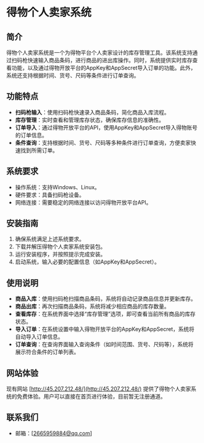 # 得物个人卖家系统

## 简介
得物个人卖家系统是一个为得物平台个人卖家设计的库存管理工具。该系统支持通过扫码枪快速输入商品条码，进行商品的进出库操作。同时，系统提供实时库存查看功能，以及通过得物开放平台的AppKey和AppSecret导入订单的功能。此外，系统还支持根据时间、货号、尺码等条件进行订单查询。

## 功能特点
- **扫码枪输入**：使用扫码枪快速录入商品条码，简化商品入库流程。
- **库存管理**：实时查看和管理库存状态，确保库存信息的准确性。
- **订单导入**：通过得物开放平台的API，使用AppKey和AppSecret导入得物账号的订单信息。
- **条件查询**：支持根据时间、货号、尺码等多种条件进行订单查询，方便卖家快速找到所需订单。

## 系统要求
- 操作系统：支持Windows、Linux。
- 硬件要求：具备扫码枪设备。
- 网络连接：需要稳定的网络连接以访问得物开放平台API。

## 安装指南
1. 确保系统满足上述系统要求。
2. 下载并解压得物个人卖家系统安装包。
3. 运行安装程序，并按照提示完成安装。
4. 启动系统，输入必要的配置信息（如AppKey和AppSecret）。

## 使用说明
- **商品入库**：使用扫码枪扫描商品条码，系统将自动记录商品信息并更新库存。
- **商品出库**：再次扫描商品条码，系统将减少相应商品的库存数量。
- **查看库存**：在系统界面中选择“库存管理”选项，即可查看当前所有商品的库存状态。
- **导入订单**：在系统设置中输入得物开放平台的AppKey和AppSecret，系统将自动导入订单信息。
- **订单查询**：在查询界面输入查询条件（如时间范围、货号、尺码等），系统将展示符合条件的订单列表。

## 网站体验
现有网站 [http://45.207.212.48/](http://45.207.212.48/) 提供了得物个人卖家系统的免费体验。用户可以直接在首页进行体验，目前暂无注册通道。

## 联系我们
- 邮箱：[2665959884@qq.com]


